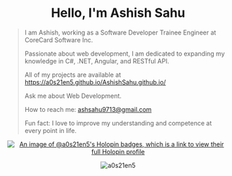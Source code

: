 <!DOCTYPE html>
<html lang="en">
<head>
    <meta charset="UTF-8">
    <meta name="viewport" content="width=device-width, initial-scale=1.0">
    <title>Hello, I'm Ashish Sahu</title>
</head>
<body>

<h1 style="text-align: center;">Hello, I'm Ashish Sahu</h1>

<blockquote>
    <p>I am Ashish, working as a Software Developer Trainee Engineer at CoreCard Software Inc.</p>
    <p>Passionate about web development, I am dedicated to expanding my knowledge in C#, .NET, Angular, and RESTful API.</p>
    <p>All of my projects are available at <a href="https://a0s21en5.github.io/AshishSahu.github.io/" target="_blank">https://a0s21en5.github.io/AshishSahu.github.io/</a></p>
    <p>Ask me about Web Development.</p>
    <p>How to reach me: <a href="mailto:ashsahu9713@gmail.com">ashsahu9713@gmail.com</a></p>
    <p>Fun fact: I love to improve my understanding and competence at every point in life.</p>
</blockquote>

<p style="text-align: center;"><a href="https://holopin.me/a0s21en5" target="_blank"><img src="https://holopin.me/a0s21en5" alt="An image of @a0s21en5's Holopin badges, which is a link to view their full Holopin profile"></a></p>

<p style="text-align: center;"><img src="https://github-readme-streak-stats.herokuapp.com/?user=a0s21en5" alt="a0s21en5"></p>

</body>
</html>
